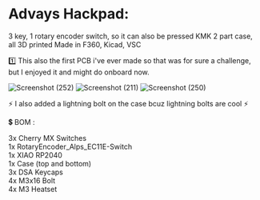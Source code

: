 <h1>Advays Hackpad:</h1>
3 key, 1 rotary encoder switch, so it can also be pressed  
KMK  
2 part case, all 3D printed  
Made in F360, Kicad, VSC  


1️⃣ This also the first PCB i've ever made so that was for sure a challenge, but I enjoyed it and might do onboard now.

![Screenshot (252)](https://github.com/user-attachments/assets/4f8544a8-6943-4f50-910d-9b8732bb9db0)
![Screenshot (211)](https://github.com/user-attachments/assets/dc4803df-a6a6-42e9-a5b6-a656f33ea95b)
![Screenshot (250)](https://github.com/user-attachments/assets/a9ab1436-2a1a-4961-b822-60ec5be5d3d3)

⚡ I also added a lightning bolt on the case bcuz lightning bolts are cool ⚡

💲 BOM :  
 
3x Cherry MX Switches  
1x RotaryEncoder_Alps_EC11E-Switch  
1x XIAO RP2040  
1x Case  (top and bottom)  
3x DSA Keycaps   
4x M3x16 Bolt  
4x M3 Heatset  

